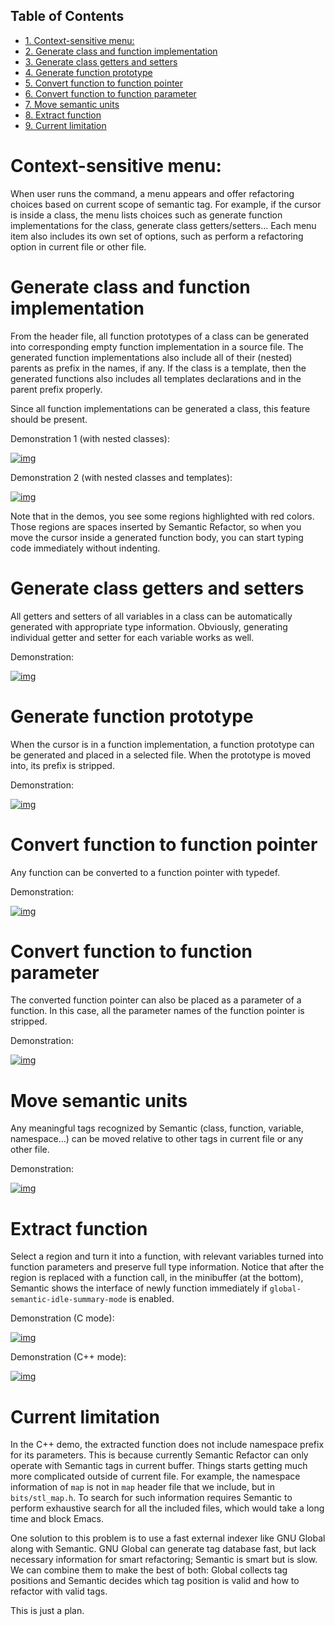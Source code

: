 <div id="table-of-contents">
<h2>Table of Contents</h2>
<div id="text-table-of-contents">
<ul>
<li><a href="#sec-1">1. Context-sensitive menu:</a></li>
<li><a href="#sec-2">2. Generate class and function implementation</a></li>
<li><a href="#sec-3">3. Generate class getters and setters</a></li>
<li><a href="#sec-4">4. Generate function prototype</a></li>
<li><a href="#sec-5">5. Convert function to function pointer</a></li>
<li><a href="#sec-6">6. Convert function to function parameter</a></li>
<li><a href="#sec-7">7. Move semantic units</a></li>
<li><a href="#sec-8">8. Extract function</a></li>
<li><a href="#sec-9">9. Current limitation</a></li>
</ul>
</div>
</div>

# Context-sensitive menu:<a id="sec-1" name="sec-1"></a>

When user runs the command, a menu appears and offer refactoring
choices based on current scope of semantic tag. For example, if the
cursor is inside a class, the menu lists choices such as generate
function implementations for the class, generate class
getters/setters&#x2026; Each menu item also includes its own set of
options, such as perform a refactoring option in current file or other
file.

# Generate class and function implementation<a id="sec-2" name="sec-2"></a>

From the header file, all function prototypes of a class can be
generated into corresponding empty function implementation in a source
file. The generated function implementations also include all of their
(nested) parents as prefix in the names, if any. If the class is a
template, then the generated functions also includes all templates
declarations and in the parent prefix properly.

Since all function implementations can be generated a class, this
feature should be present.

Demonstration 1 (with nested classes):

[![img](class-gen-func-impl.gif)](class-gen-func-impl.gif)

Demonstration 2 (with nested classes and templates):

[![img](class-template-gen-func-impl.gif)](class-template-gen-func-impl.gif)

Note that in the demos, you see some regions highlighted with red
colors. Those regions are spaces inserted by Semantic Refactor, so
when you move the cursor inside a generated function body, you can
start typing code immediately without indenting.

# Generate class getters and setters<a id="sec-3" name="sec-3"></a>

All getters and setters of all variables in a class can be
automatically generated with appropriate type information. Obviously,
generating individual getter and setter for each variable works as
well.

Demonstration:

[![img](class-gen-getters-setters.gif)](class-gen-getters-setters.gif)

# Generate function prototype<a id="sec-4" name="sec-4"></a>

When the cursor is in a function implementation, a function prototype
can be generated and placed in a selected file. When the prototype is
moved into, its prefix is stripped.

Demonstration:

[![img](func-impl-to-prototypep.gif)](func-impl-to-prototypep.gif)

# Convert function to function pointer<a id="sec-5" name="sec-5"></a>

Any function can be converted to a function pointer with typedef. 

Demonstration:

[![img](function-pointer-gen.gif)](function-pointer-gen.gif)

# Convert function to function parameter<a id="sec-6" name="sec-6"></a>

The converted function pointer can also be placed as a parameter of a
function. In this case, all the parameter names of the function
pointer is stripped.

Demonstration:

[![img](function-pointer-as-parameter-gen.gif)](function-pointer-as-parameter-gen.gif)

# Move semantic units<a id="sec-7" name="sec-7"></a>

Any meaningful tags recognized by Semantic (class, function, variable,
namespace&#x2026;) can be moved relative to other tags in current file or
any other file.

Demonstration:

[![img](class-move.gif)](class-move.gif)

# Extract function<a id="sec-8" name="sec-8"></a>

Select a region and turn it into a function, with relevant variables
turned into function parameters and preserve full type information.
Notice that after the region is replaced with a function call, in the
minibuffer (at the bottom), Semantic shows the interface of newly
function immediately if `global-semantic-idle-summary-mode` is enabled.

Demonstration (C mode):

[![img](extract-function.gif)](extract-function.gif)

Demonstration (C++ mode):

[![img](extract-function-cpp.gif)](extract-function-cpp.gif)

# Current limitation<a id="sec-9" name="sec-9"></a>

In the C++ demo, the extracted function does not include namespace
prefix for its parameters. This is because currently Semantic Refactor
can only operate with Semantic tags in current buffer. Things starts
getting much more complicated outside of current file. For example,
the namespace information of `map` is not in `map` header file that we
include, but in `bits/stl_map.h`. To search for such information
requires Semantic to perform exhaustive search for all the included
files, which would take a long time and block Emacs.

One solution to this problem is to use a fast external indexer like
GNU Global along with Semantic. GNU Global can generate tag database
fast, but lack necessary information for smart refactoring; Semantic
is smart but is slow. We can combine them to make the best of both:
Global collects tag positions and Semantic decides which tag position
is valid and how to refactor with valid tags. 

This is just a plan.
